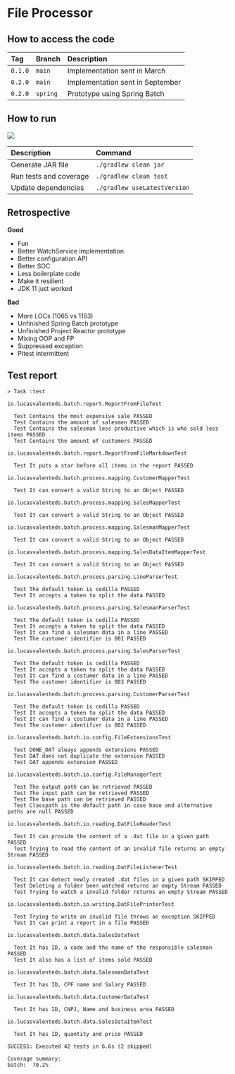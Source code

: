 # File Processor

## How to access the code

| Tag | Branch | Description |
| :--- | :--- | :--- |
| `0.1.0` | `main` | Implementation sent in March |
| `0.2.0` | `main` | Implementation sent in September |
| `0.2.0` | `spring` | Prototype using Spring Batch |

## How to run

![](https://img.shields.io/badge/openjdk-11-green.svg?style=for-the-badge)

| Description | Command |
| :--- | :--- |
| Generate JAR file | `./gradlew clean jar` |
| Run tests and coverage | `./gradlew clean test` |
| Update dependencies | `./gradlew useLatestVersion` |

## Retrospective

**Good**

* Fun
* Better WatchService implementation
* Better configuration API
* Better SOC
* Less boilerplate code
* Make it resilient
* JDK 11 just worked

**Bad**

* More LOCs (1065 vs 1153)
* Unfinished Spring Batch prototype
* Unfinished Project Reactor prototype
* Mixing OOP and FP
* Suppressed exception
* Pitest intermittent

## Test report

```
> Task :test

io.lucasvalenteds.batch.report.ReportFromFileTest

  Test Contains the most expensive sale PASSED
  Test Contains the amount of salesmen PASSED
  Test Contains the salesman less productive which is who sold less items PASSED
  Test Contains the amount of customers PASSED

io.lucasvalenteds.batch.report.ReportFromFileMarkdownTest

  Test It puts a star before all items in the report PASSED

io.lucasvalenteds.batch.process.mapping.CustomerMapperTest

  Test It can convert a valid String to an Object PASSED

io.lucasvalenteds.batch.process.mapping.SalesMapperTest

  Test It can convert a valid String to an Object PASSED

io.lucasvalenteds.batch.process.mapping.SalesmanMapperTest

  Test It can convert a valid String to an Object PASSED

io.lucasvalenteds.batch.process.mapping.SalesDataItemMapperTest

  Test It can convert a valid String to an Object PASSED

io.lucasvalenteds.batch.process.parsing.LineParserTest

  Test The default token is cedilla PASSED
  Test It accepts a token to split the data PASSED

io.lucasvalenteds.batch.process.parsing.SalesmanParserTest

  Test The default token is cedilla PASSED
  Test It accepts a token to split the data PASSED
  Test It can find a salesman data in a line PASSED
  Test The customer identifier is 001 PASSED

io.lucasvalenteds.batch.process.parsing.SalesParserTest

  Test The default token is cedilla PASSED
  Test It accepts a token to split the data PASSED
  Test It can find a costumer data in a line PASSED
  Test The customer identifier is 003 PASSED

io.lucasvalenteds.batch.process.parsing.CustomerParserTest

  Test The default token is cedilla PASSED
  Test It accepts a token to split the data PASSED
  Test It can find a costumer data in a line PASSED
  Test The customer identifier is 002 PASSED

io.lucasvalenteds.batch.io.config.FileExtensionsTest

  Test DONE_DAT always appends extensions PASSED
  Test DAT does not duplicate the extension PASSED
  Test DAT appends extension PASSED

io.lucasvalenteds.batch.io.config.FileManagerTest

  Test The output path can be retrieved PASSED
  Test The input path can be retrieved PASSED
  Test The base path can be retrieved PASSED
  Test Classpath is the default path in case base and alternative paths are null PASSED

io.lucasvalenteds.batch.io.reading.DatFileReaderTest

  Test It can provide the content of a .dat file in a given path PASSED
  Test Trying to read the content of an invalid file returns an empty Stream PASSED

io.lucasvalenteds.batch.io.reading.DatFileListenerTest

  Test It can detect newly created .dat files in a given path SKIPPED
  Test Deleting a folder been watched returns an empty Stream PASSED
  Test Trying to watch a invalid folder returns an empty Stream PASSED   

io.lucasvalenteds.batch.io.writing.DatFilePrinterTest

  Test Trying to write an invalid file throws an exception SKIPPED
  Test It can print a report in a file PASSED

io.lucasvalenteds.batch.data.SalesDataTest

  Test It has ID, a code and the name of the responsible salesman PASSED
  Test It also has a list of items sold PASSED

io.lucasvalenteds.batch.data.SalesmanDataTest

  Test It has ID, CPF name and Salary PASSED

io.lucasvalenteds.batch.data.CustomerDataTest

  Test It has ID, CNPJ, Name and business area PASSED

io.lucasvalenteds.batch.data.SalesDataItemTest

  Test It has ID, quantity and price PASSED

SUCCESS: Executed 42 tests in 6.6s (2 skipped)

Coverage summary:
batch:  70.2%
```
